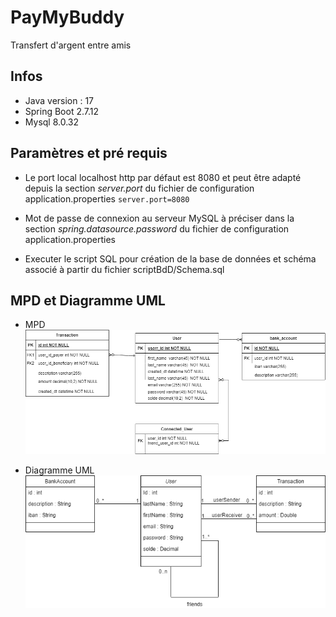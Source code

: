 # PayMyBuddy

Transfert d'argent entre amis

## Infos
- Java version : 17
- Spring Boot 2.7.12
- Mysql 8.0.32 

## Paramètres et pré requis

- Le port local localhost http par défaut est 8080 et peut être adapté depuis la section *server.port* du fichier de configuration application.properties
                         `server.port=8080`
- Mot de passe de connexion au serveur MySQL à préciser dans la section *spring.datasource.password*  du fichier de configuration application.properties

- Executer le script SQL pour création de la base de données et schéma associé à partir du fichier scriptBdD/Schema.sql

## MPD et Diagramme UML
- MPD
![MPD](https://github.com/LFumard/PayMyBuddy/blob/main/src/main/resources/static/images/MPD.png)

- Diagramme UML
![Diagram UML](https://github.com/LFumard/PayMyBuddy/blob/main/src/main/resources/static/images/Class.png)
